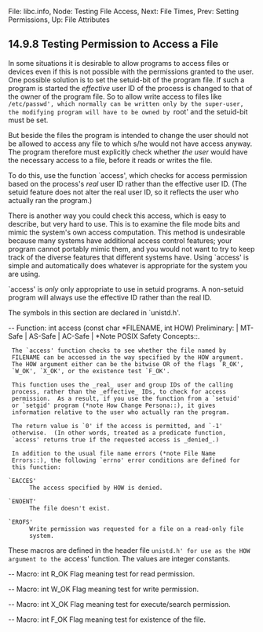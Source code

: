 File: libc.info,  Node: Testing File Access,  Next: File Times,  Prev: Setting Permissions,  Up: File Attributes

14.9.8 Testing Permission to Access a File
------------------------------------------

In some situations it is desirable to allow programs to access files or
devices even if this is not possible with the permissions granted to the
user.  One possible solution is to set the setuid-bit of the program
file.  If such a program is started the _effective_ user ID of the
process is changed to that of the owner of the program file.  So to
allow write access to files like `/etc/passwd', which normally can be
written only by the super-user, the modifying program will have to be
owned by `root' and the setuid-bit must be set.

   But beside the files the program is intended to change the user
should not be allowed to access any file to which s/he would not have
access anyway.  The program therefore must explicitly check whether _the
user_ would have the necessary access to a file, before it reads or
writes the file.

   To do this, use the function `access', which checks for access
permission based on the process's _real_ user ID rather than the
effective user ID.  (The setuid feature does not alter the real user ID,
so it reflects the user who actually ran the program.)

   There is another way you could check this access, which is easy to
describe, but very hard to use.  This is to examine the file mode bits
and mimic the system's own access computation.  This method is
undesirable because many systems have additional access control
features; your program cannot portably mimic them, and you would not
want to try to keep track of the diverse features that different systems
have.  Using `access' is simple and automatically does whatever is
appropriate for the system you are using.

   `access' is _only_ only appropriate to use in setuid programs.  A
non-setuid program will always use the effective ID rather than the
real ID.

   The symbols in this section are declared in `unistd.h'.

 -- Function: int access (const char *FILENAME, int HOW)
     Preliminary: | MT-Safe | AS-Safe | AC-Safe | *Note POSIX Safety
     Concepts::.

     The `access' function checks to see whether the file named by
     FILENAME can be accessed in the way specified by the HOW argument.
     The HOW argument either can be the bitwise OR of the flags `R_OK',
     `W_OK', `X_OK', or the existence test `F_OK'.

     This function uses the _real_ user and group IDs of the calling
     process, rather than the _effective_ IDs, to check for access
     permission.  As a result, if you use the function from a `setuid'
     or `setgid' program (*note How Change Persona::), it gives
     information relative to the user who actually ran the program.

     The return value is `0' if the access is permitted, and `-1'
     otherwise.  (In other words, treated as a predicate function,
     `access' returns true if the requested access is _denied_.)

     In addition to the usual file name errors (*note File Name
     Errors::), the following `errno' error conditions are defined for
     this function:

    `EACCES'
          The access specified by HOW is denied.

    `ENOENT'
          The file doesn't exist.

    `EROFS'
          Write permission was requested for a file on a read-only file
          system.

   These macros are defined in the header file `unistd.h' for use as
the HOW argument to the `access' function.  The values are integer
constants.  

 -- Macro: int R_OK
     Flag meaning test for read permission.

 -- Macro: int W_OK
     Flag meaning test for write permission.

 -- Macro: int X_OK
     Flag meaning test for execute/search permission.

 -- Macro: int F_OK
     Flag meaning test for existence of the file.

